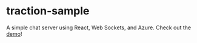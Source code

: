 # traction-sample

A simple chat server using React, Web Sockets, and Azure. Check out the [demo](https://traction-sample.abrodersen.com)!
